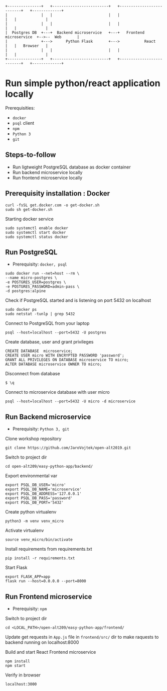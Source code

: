 
```
+---------------+   +-------------------------+   +--------------------------+   +-------------+
|               |   |                         |   |                          |   |             |
|               |   |                         |   |                          |   |             |
|  Postgres DB  +---+  Backend microservice   +---+   Frontend microservice  +-->--  Web       |
|               +--->      Python Flask       +--->           React          |   |   Browser   |
|               |   |                         |   |                          |   |             |
+---------------+   +-------------------------+   +--------------------------+   +-------------+
```
# Run simple python/react application locally

Prerequisities:
* `docker`
* `psql` client   
* `npm` 
* `Python 3`
* `git`

## Steps-to-follow
* Run ligtweight PostgreSQL database as docker container
* Run backend microservice locally
* Run frontend microservice locally 

## Prerequisity installation : Docker

```
curl -fsSL get.docker.com -o get-docker.sh
sudo sh get-docker.sh
```
Starting docker service
```
sudo systemctl enable docker
sudo systemctl start docker
sudo systemctl status docker
```

## Run PostgreSQL 

* Prerequisity:  `docker, psql`

```
sudo docker run --net=host --rm \
--name micro-postgres \
-e POSTGRES_USER=postgres \
-e POSTGRES_PASSWORD=admin-pass \
-d postgres:alpine
```
Check if PostgreSQL started and is listening on port 5432 on localhost
```
sudo docker ps
sudo netstat -tunlp | grep 5432
```
Connect to PostgreSQL from your laptop
```
psql --host=localhost --port=5432 -U postgres
```
Create database, user and grant privileges
```
CREATE DATABASE  microservice;
CREATE USER micro WITH ENCRYPTED PASSWORD 'password'; 
GRANT ALL PRIVILEGES ON DATABASE microservice TO micro;
ALTER DATABASE microservice OWNER TO micro;
```
Disconnect from database
```
$ \q
```
Connect to microservice database with user micro
```
psql --host=localhost --port=5432 -U micro -d microservice
```

## Run Backend microservice

* Prerequisity:  `Python 3, git`

Clone workshop repository
```
git clone https://github.com/JaroVojtek/open-alt2019.git
```

Switch to project dir
```
cd open-alt209/easy-python-app/backend/
```
Export environmental var
```
export PSQL_DB_USER='micro'
export PSQL_DB_NAME='microservice'
export PSQL_DB_ADDRESS='127.0.0.1'
export PSQL_DB_PASS='password'
export PSQL_DB_PORT='5432'
```
Create python virtualenv
```
python3 -m venv venv_micro
```

Activate virtualenv 
```
source venv_micro/bin/activate
```

Install requirements from requirements.txt
```
pip install -r requirements.txt
```

Start Flask 
```
export FLASK_APP=app
flask run --host=0.0.0.0 --port=8000
```

## Run Frontend microservice

* Prerequisity: `npm`

Switch to project dir
```
cd <LOCAL_PATH>/open-alt209/easy-python-app/frontend/
```
Update get requests in `App.js` file in `frontend/src/` dir to make raquests to backend running on localhost:8000

Build and start React Frontend microservice
```
npm install
npm start
```

Verify in browser
```
localhost:3000
```